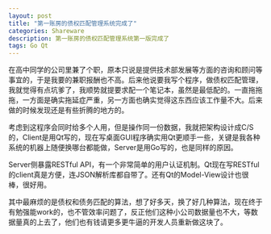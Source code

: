 ```yaml
---
layout: post
title: "第一账房的债权匹配管理系统完成了"
categories: Shareware
description: 第一账房的债权匹配管理系统第一版完成了
tags: Go Qt
---
```

在高中同学的公司里兼了个职，原本只说是提供技术部发展等方面的咨询和顾问等事宜的，于是我要的兼职报酬也不高。后来他说要我写个程序，做债权匹配管理，我就觉得有点坑爹了，我顺势就提要求配一个笔记本，虽然是最低配的。一直拖拖拖，一方面是确实拖延症严重，另一方面也确实觉得这东西应该工作量不大。后来做的时候发现还是有些折腾的地方的。

考虑到这程序会同时给多个人用，但是操作同一份数据，我就把架构设计成C/S的，Client是用Qt写的，现在写桌面GUI程序确实用Qt更顺手一些，关键是我各种系统的机器上随便换哪台都能做，Server是用Go写的，也是同样的原因。

Server侧暴露RESTful API，有一个非常简单的用户认证机制。Qt现在写RESTful的client真是方便，连JSON解析库都自带了。还有Qt的Model-View设计也很棒，很好用。

其中最麻烦的是债权和债务匹配的算法，想了好多天，换了好几种算法，现在终于有勉强能work的，也不管效率问题了，反正他们这种小公司数据量也不大，等数据量真的上去了，他们也有钱请更多更牛逼的开发人员重新做这块了。
